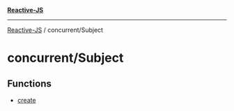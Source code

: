 [**Reactive-JS**](../../README.md)

***

[Reactive-JS](../../README.md) / concurrent/Subject

# concurrent/Subject

## Functions

- [create](functions/create.md)
